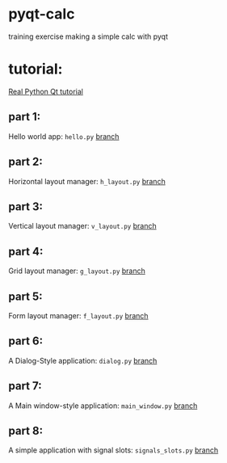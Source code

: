 # pyqt-calc
training exercise making a simple calc with pyqt


# tutorial:
[Real Python Qt tutorial](https://realpython.com/python-pyqt-gui-calculator/)

## part 1:
Hello world app: `hello.py` [branch](https://github.com/jfunez/pyqt-calc/tree/part1)

## part 2:
Horizontal layout manager: `h_layout.py` [branch](https://github.com/jfunez/pyqt-calc/tree/part2)

## part 3:
Vertical layout manager: `v_layout.py` [branch](https://github.com/jfunez/pyqt-calc/tree/part3)

## part 4:
Grid layout manager: `g_layout.py` [branch](https://github.com/jfunez/pyqt-calc/tree/part4)

## part 5:
Form layout manager: `f_layout.py` [branch](https://github.com/jfunez/pyqt-calc/tree/part5)

## part 6:
A Dialog-Style application: `dialog.py` [branch](https://github.com/jfunez/pyqt-calc/tree/part6)

## part 7:
A Main window-style application: `main_window.py` [branch](https://github.com/jfunez/pyqt-calc/tree/part7)

## part 8:
A simple application with signal slots: `signals_slots.py` [branch](https://github.com/jfunez/pyqt-calc/tree/part8)
